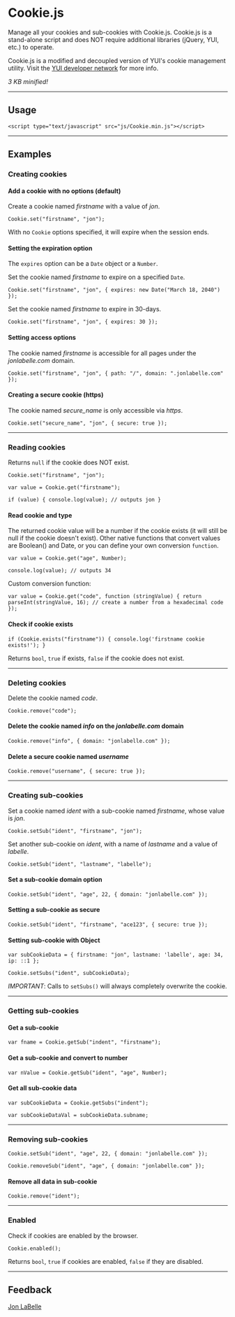 # Cookie.js #

Manage all your cookies and sub-cookies with Cookie.js. Cookie.js is a stand-alone script and does NOT require additional libraries (jQuery, YUI, etc.) to operate.

Cookie.js is a modified and decoupled version of YUI's cookie management utility. Visit the [YUI developer network](http://developer.yahoo.com/yui) for more info.

*3 KB minified!*

---------------------------------------

## Usage ##

`<script type="text/javascript" src="js/Cookie.min.js"></script>`

---------------------------------------

## Examples ##

### Creating cookies ###

#### Add a cookie with no options (default) ####

Create a cookie named *firstname* with a value of *jon*.

`Cookie.set("firstname", "jon");`

With no `Cookie` options specified, it will expire when the session ends.

#### Setting the expiration option ####

The `expires` option can be a `Date` object or a `Number`.

Set the cookie named *firstname* to expire on a specified `Date`.

`Cookie.set("firstname", "jon", {
  expires: new Date("March 18, 2040")
});`

Set the cookie named *firstname* to expire in 30-days.

`Cookie.set("firstname", "jon", {
  expires: 30
});`

#### Setting access options ####

The cookie named *firstname* is accessible for all pages under the *jonlabelle.com* domain.

`Cookie.set("firstname", "jon", {
  path: "/",
  domain: ".jonlabelle.com"
});`

#### Creating a secure cookie (https) ####

The cookie named *secure_name* is only accessible via *https*.

`Cookie.set("secure_name", "jon", {
  secure: true
});`

---------------------------------------

### Reading cookies ###

Returns `null` if the cookie does NOT exist.

`Cookie.set("firstname", "jon");`

`var value = Cookie.get("firstname");`

`if (value) {
  console.log(value); // outputs jon
}`

#### Read cookie and type ####
 
The returned cookie value will be a number if the cookie exists (it will still be null if the cookie doesn't exist). Other native functions that convert values are Boolean() and Date, or you can define your own conversion `function`.

`var value = Cookie.get("age", Number);`

`console.log(value); // outputs 34 `

Custom conversion function:

`var value = Cookie.get("code", function (stringValue) {
  return parseInt(stringValue, 16); // create a number from a hexadecimal code
});`

#### Check if cookie exists ####

`if (Cookie.exists("firstname")) {
  console.log('firstname cookie exists!');
}`

Returns `bool`, `true` if exists, `false` if the cookie does not exist.

---------------------------------------

### Deleting cookies ###

Delete the cookie named *code*.

`Cookie.remove("code");`

#### Delete the cookie named *info* on the *jonlabelle.com* domain ####

`Cookie.remove("info", {
  domain: "jonlabelle.com"
});`

#### Delete a secure cookie named *username* ####

`Cookie.remove("username", {
  secure: true
});`

---------------------------------------

### Creating sub-cookies ###
 
Set a cookie named *ident* with a sub-cookie named *firstname*, whose value is *jon*.

`Cookie.setSub("ident", "firstname", "jon");`

Set another sub-cookie on *ident*, with a name of *lastname* and a value of *labelle*.

`Cookie.setSub("ident", "lastname", "labelle");`
 
#### Set a sub-cookie domain option ####

`Cookie.setSub("ident", "age", 22, {
  domain: "jonlabelle.com"
});`

#### Setting a sub-cookie as secure ####

`Cookie.setSub("ident", "firstname", "ace123", {
  secure: true
});`

#### Setting sub-cookie with Object ####

`var subCookieData = {
  firstname: "jon",
  lastname: 'labelle',
  age: 34,
  ip: ::1
};`

`Cookie.setSubs("ident", subCookieData);`

*IMPORTANT*: Calls to `setSubs()` will always completely overwrite the cookie.

---------------------------------------

### Getting sub-cookies ###

#### Get a sub-cookie ####

`var fname = Cookie.getSub("indent", "firstname");`

#### Get a sub-cookie and convert to number ####

`var nValue = Cookie.getSub("ident", "age", Number);`

#### Get all sub-cookie data ####

`var subCookieData = Cookie.getSubs("indent");`

`var subCookieDataVal = subCookieData.subname;`

---------------------------------------

### Removing sub-cookies ###

`Cookie.setSub("ident", "age", 22, {
  domain: "jonlabelle.com"
});`

`Cookie.removeSub("ident", "age", {
  domain: "jonlabelle.com"
});`

#### Remove all data in sub-cookie ####

`Cookie.remove("ident");`

---------------------------------------

### Enabled ###

Check if cookies are enabled by the browser.

`Cookie.enabled();`

Returns `bool`, `true` if cookies are enabled, `false` if they are disabled.

---------------------------------------

## Feedback ##

[Jon LaBelle](http://jonlabelle.com)